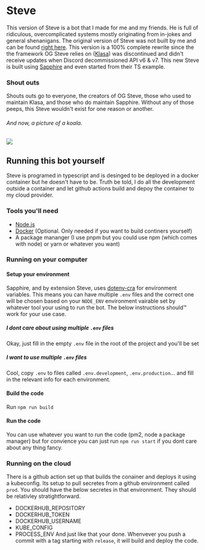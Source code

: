 # Steve
This version of Steve is a bot that I made for me and my friends. He is full of ridiculous, overcomplicated systems mostly originating from in-jokes and general shenanigans. The original version of Steve was not built by me and can be found [right here](https://github.com/stevebot-project/steve). This version is a 100% complete rewrite since the the framework OG Steve relies on ([Klasa](https://klasa.js.org/#/)) was discontinued and didn't receive updates when Discord decommissioned API v6 & v7. This new Steve is built using [Sapphire](https://www.sapphirejs.dev/) and even started from their TS example. 

### Shout outs
Shouts outs go to everyone, the creators of OG Steve, those who used to maintain Klasa, and those who do maintain Sapphire. Without any of those peeps, this Steve wouldn't exist for one reason or another.

###### And now, a picture of a koala.
![](https://cdn.discordapp.com/attachments/944669817137418333/950195568074977300/240px-Koala_climbing_tree.png)

## Running this bot yourself
Steve is programed in typescript and is desinged to be deployed in a docker container but he doesn't have to be. Truth be told, I do all the development outside a container and let github actions build and depoy the container to my cloud provider.

### Tools you'll need
- [Node.js](https://nodejs.org/)
- [Docker](https://www.docker.com/) (Optional. Only needed if you want to build continers yourself)
- A package mananger (I use pnpm but you could use npm (which comes with node) or yarn or whatever you want)

### Running on your computer
#### Setup your environment
Sapphire, and by extension Steve, uses [dotenv-cra](https://www.npmjs.com/package/dotenv-cra) for environment variables. This means you can have multiple `.env` files and the correct one will be chosen based on your `NODE_ENV` environment vairable set by whatever tool your using to run the bot. The below instructions should:tm: work for your use case.

##### I dont care about using multiple  `.env` files
Okay, just fill in the empty `.env` file in the root of the project and you'll be set

##### I want to use multiple `.env` files
Cool, copy `.env` to files called `.env.development`, `.env.production`... and fill in the relevant info for each environment.

#### Build the code
Run `npm run build`

#### Run the code
You can use whatever you want to run the code (pm2, node a package manager) but for convience you can just run `npm run start` if you dont care about any thing fancy.

### Running on the cloud
There is a github action set up that builds the conainer and deploys it using a kubeconfig. Its setup to pull secretes from a github environment called `prod`. You should have the below secretes in that environment. They should be relativley stratightforward.
- DOCKERHUB_REPOSITORY
- DOCKERHUB_TOKEN
- DOCKERHUB_USERNAME
- KUBE_CONFIG
- PROCESS_ENV
And just like that your done. Whenvever you push a commit with a tag starting with `release`, it will build and deploy the code.
